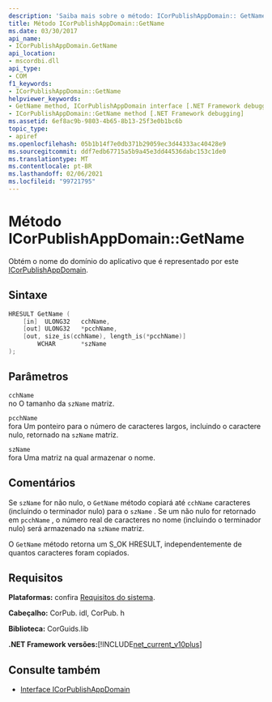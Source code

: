 ```yaml
---
description: 'Saiba mais sobre o método: ICorPublishAppDomain:: GetName'
title: Método ICorPublishAppDomain::GetName
ms.date: 03/30/2017
api_name:
- ICorPublishAppDomain.GetName
api_location:
- mscordbi.dll
api_type:
- COM
f1_keywords:
- ICorPublishAppDomain::GetName
helpviewer_keywords:
- GetName method, ICorPublishAppDomain interface [.NET Framework debugging]
- ICorPublishAppDomain::GetName method [.NET Framework debugging]
ms.assetid: 6ef8ac9b-9803-4b65-8b13-25f3e0b1bc6b
topic_type:
- apiref
ms.openlocfilehash: 05b1b14f7e0db371b29059ec3d44333ac40428e9
ms.sourcegitcommit: ddf7edb67715a5b9a45e3dd44536dabc153c1de0
ms.translationtype: MT
ms.contentlocale: pt-BR
ms.lasthandoff: 02/06/2021
ms.locfileid: "99721795"
---
```

# <a name="icorpublishappdomaingetname-method"></a>Método ICorPublishAppDomain::GetName

Obtém o nome do domínio do aplicativo que é representado por este [ICorPublishAppDomain](icorpublishappdomain-interface.md).  
  
## <a name="syntax"></a>Sintaxe  
  
```cpp  
HRESULT GetName (  
    [in]  ULONG32   cchName,
    [out] ULONG32   *pcchName,  
    [out, size_is(cchName), length_is(*pcchName)]
        WCHAR       *szName  
);  
```  
  
## <a name="parameters"></a>Parâmetros  

 `cchName`  
 no O tamanho da `szName` matriz.  
  
 `pcchName`  
 fora Um ponteiro para o número de caracteres largos, incluindo o caractere nulo, retornado na `szName` matriz.  
  
 `szName`  
 fora Uma matriz na qual armazenar o nome.  
  
## <a name="remarks"></a>Comentários  

 Se `szName` for não nulo, o `GetName` método copiará até `cchName` caracteres (incluindo o terminador nulo) para o `szName` . Se um não nulo for retornado em `pcchName` , o número real de caracteres no nome (incluindo o terminador nulo) será armazenado na `szName` matriz.  
  
 O `GetName` método retorna um S_OK HRESULT, independentemente de quantos caracteres foram copiados.  
  
## <a name="requirements"></a>Requisitos  

 **Plataformas:** confira [Requisitos do sistema](../../get-started/system-requirements.md).  
  
 **Cabeçalho:** CorPub. idl, CorPub. h  
  
 **Biblioteca:** CorGuids.lib  
  
 **.NET Framework versões:**[!INCLUDE[net_current_v10plus](../../../../includes/net-current-v10plus-md.md)]  
  
## <a name="see-also"></a>Consulte também

- [Interface ICorPublishAppDomain](icorpublishappdomain-interface.md)
